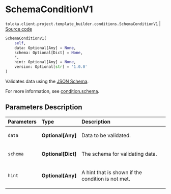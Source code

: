 # SchemaConditionV1
`toloka.client.project.template_builder.conditions.SchemaConditionV1` | [Source code](https://github.com/Toloka/toloka-kit/blob/v1.2.3/src/client/project/template_builder/conditions.py#L230)

```python
SchemaConditionV1(
    self,
    data: Optional[Any] = None,
    schema: Optional[Dict] = None,
    *,
    hint: Optional[Any] = None,
    version: Optional[str] = '1.0.0'
)
```

Validates data using the [JSON Schema](https://json-schema.org/learn/getting-started-step-by-step.html).


For more information, see [condition.schema](https://toloka.ai/docs/template-builder/reference/condition.schema).

## Parameters Description

| Parameters | Type | Description |
| :----------| :----| :-----------|
`data`|**Optional\[Any\]**|<p>Data to be validated.</p>
`schema`|**Optional\[Dict\]**|<p>The schema for validating data.</p>
`hint`|**Optional\[Any\]**|<p>A hint that is shown if the condition is not met.</p>

